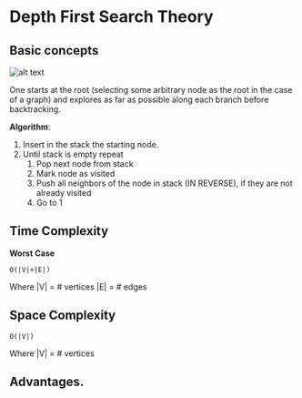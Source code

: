 # Depth First Search Theory

## Basic concepts

![alt text](https://upload.wikimedia.org/wikipedia/commons/thumb/1/1f/Depth-first-tree.svg/320px-Depth-first-tree.svg.png "DFS")

One starts at the root (selecting some arbitrary node as the root in the case of a graph) 
and explores as far as possible along each branch before backtracking.

**Algorithm**:
1) Insert in the stack the starting node.
2) Until stack is empty repeat
    1) Pop next node from stack
    2) Mark node as visited 
    3) Push all neighbors of the node in stack (IN REVERSE), if they are not already visited
    4) Go to 1 
    
## Time Complexity

**Worst Case**

`O(|V|+|E|)`

Where 
|V| = # vertices
|E| = # edges


## Space Complexity

`O(|V|)`

Where 
|V| = # vertices

##  Advantages.






